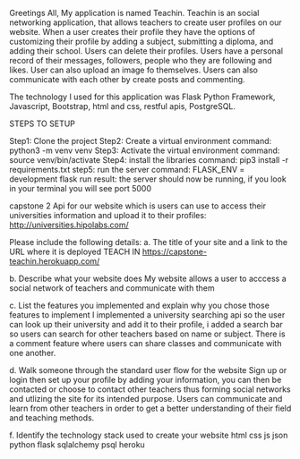 Greetings All, 
My application is named Teachin.
Teachin is an social networking application, that allows teachers to create user profiles on our website. When a user creates their profile they have the options of customizing their profile by adding a subject, submitting a diploma, and adding their school. Users can delete their profiles. Users have a personal record of their messages, followers, people who they are following and likes. User can also upload an image fo themselves. Users can also communicate with each other by create posts and commenting. 

The technology I used for this application was Flask Python Framework, Javascript, Bootstrap, html and css, restful apis, PostgreSQL. 

STEPS TO SETUP

Step1: Clone the project
Step2: Create a virtual environment 
command: python3 -m venv venv
Step3: Activate the virtual environment
command: source venv/bin/activate
Step4: install the libraries
command: pip3 install -r requirements.txt
step5: run the server 
command: FLASK_ENV = development flask run
result: the server should now be running, if you 
look in your terminal you will see port 5000


capstone 2 
Api for our website which is users can use to access their
universities information and upload it to their profiles:
http://universities.hipolabs.com/

Please include the following details: a. The title of your site and a link to the URL where it is deployed 
TEACH IN 
https://capstone-teachin.herokuapp.com/

b. Describe what your website does My website allows a user to acccess a social network of teachers and communicate with them 

c. List the features you implemented and explain why you chose those features to implement I implemented a university searching api so the user can look up their university and add it to their profile, i added a search bar so users can search for other teachers based on name or subject. There is a comment feature where users can share classes and communicate with one another. 

d. Walk someone through the standard user flow for the website 
Sign up or login then set up your profile by adding your information, you can then be contacted or choose to contact other teachers thus forming social networks and utlizing the site for its intended purpose. Users can communicate and learn from other teachers in order to get a better understanding of their field and teaching methods.

f. Identify the technology stack used to create your website html css js json python flask sqlalchemy psql heroku
